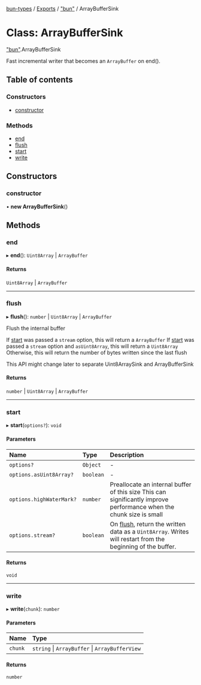 [bun-types](https://oven-sh.github.io/bun-types/README.md) / [Exports](https://oven-sh.github.io/bun-types/modules.md) / ["bun"](https://oven-sh.github.io/bun-types/modules/bun_.md) / ArrayBufferSink

# Class: ArrayBufferSink

["bun"](https://oven-sh.github.io/bun-types/modules/bun_.md).ArrayBufferSink

Fast incremental writer that becomes an `ArrayBuffer` on end().

## Table of contents

### Constructors

- [constructor](https://oven-sh.github.io/bun-types/classes/bun_.ArrayBufferSink.md#constructor)

### Methods

- [end](https://oven-sh.github.io/bun-types/classes/bun_.ArrayBufferSink.md#end)
- [flush](https://oven-sh.github.io/bun-types/classes/bun_.ArrayBufferSink.md#flush)
- [start](https://oven-sh.github.io/bun-types/classes/bun_.ArrayBufferSink.md#start)
- [write](https://oven-sh.github.io/bun-types/classes/bun_.ArrayBufferSink.md#write)

## Constructors

### constructor

• **new ArrayBufferSink**()

## Methods

### end

▸ **end**(): `Uint8Array` \| `ArrayBuffer`

#### Returns

`Uint8Array` \| `ArrayBuffer`

___

### flush

▸ **flush**(): `number` \| `Uint8Array` \| `ArrayBuffer`

Flush the internal buffer

If [start](https://oven-sh.github.io/bun-types/classes/bun_.ArrayBufferSink.md#start) was passed a `stream` option, this will return a `ArrayBuffer`
If [start](https://oven-sh.github.io/bun-types/classes/bun_.ArrayBufferSink.md#start) was passed a `stream` option and `asUint8Array`, this will return a `Uint8Array`
Otherwise, this will return the number of bytes written since the last flush

This API might change later to separate Uint8ArraySink and ArrayBufferSink

#### Returns

`number` \| `Uint8Array` \| `ArrayBuffer`

___

### start

▸ **start**(`options?`): `void`

#### Parameters

| Name | Type | Description |
| :------ | :------ | :------ |
| `options?` | `Object` | - |
| `options.asUint8Array?` | `boolean` | - |
| `options.highWaterMark?` | `number` | Preallocate an internal buffer of this size This can significantly improve performance when the chunk size is small |
| `options.stream?` | `boolean` | On [flush](https://oven-sh.github.io/bun-types/classes/bun_.ArrayBufferSink.md#flush), return the written data as a `Uint8Array`. Writes will restart from the beginning of the buffer. |

#### Returns

`void`

___

### write

▸ **write**(`chunk`): `number`

#### Parameters

| Name | Type |
| :------ | :------ |
| `chunk` | `string` \| `ArrayBuffer` \| `ArrayBufferView` |

#### Returns

`number`
